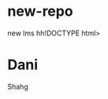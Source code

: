 # new-repo
new lms
hh!DOCTYPE html>
<html>
<head>
<title>Hello linux</title>
</head>
<body>

<h1>Dani</h1>
</h1>Shahg</h1>
</body>
</html>
